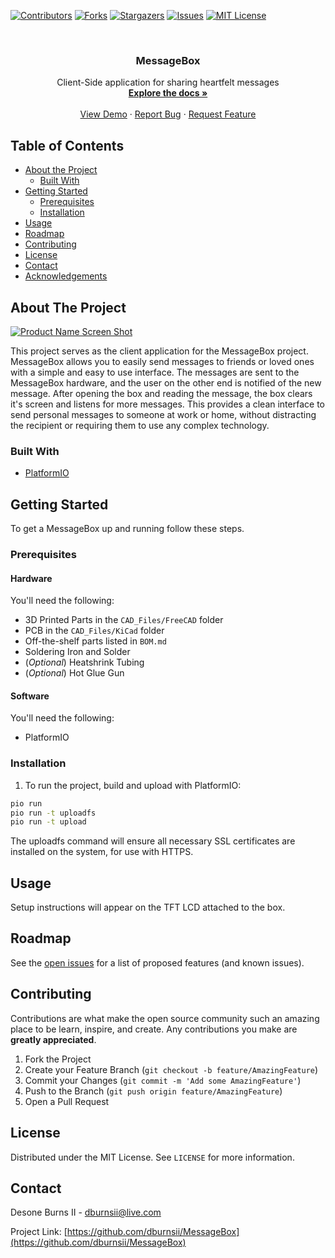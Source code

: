 <!-- PROJECT SHIELDS -->
<!--
*** I'm using markdown "reference style" links for readability.
*** Reference links are enclosed in brackets [ ] instead of parentheses ( ).
*** See the bottom of this document for the declaration of the reference variables
*** for contributors-url, forks-url, etc. This is an optional, concise syntax you may use.
*** https://www.markdownguide.org/basic-syntax/#reference-style-links
-->
[![Contributors][contributors-shield]][contributors-url]
[![Forks][forks-shield]][forks-url]
[![Stargazers][stars-shield]][stars-url]
[![Issues][issues-shield]][issues-url]
[![MIT License][license-shield]][license-url]



<!-- PROJECT LOGO -->
<br />
<p align="center">
  <a href="https://github.com/dburnsii/MessageBox">
    <!-- Work in progress  <img src="images/logo.png" alt="Logo" width="80" height="80"> -->
  </a>

  <h3 align="center">MessageBox</h3>

  <p align="center">
    Client-Side application for sharing heartfelt messages
    <br />
    <a href="https://github.com/dburnsii/MessageBox"><strong>Explore the docs »</strong></a>
    <br />
    <br />
    <a href="https://messagebox.unitfi.com">View Demo</a>
    ·
    <a href="https://github.com/dburnsii/MessageBox/issues">Report Bug</a>
    ·
    <a href="https://github.com/dburnsii/MessageBox/issues">Request Feature</a>
  </p>
</p>



<!-- TABLE OF CONTENTS -->
## Table of Contents

* [About the Project](#about-the-project)
  * [Built With](#built-with)
* [Getting Started](#getting-started)
  * [Prerequisites](#prerequisites)
  * [Installation](#installation)
* [Usage](#usage)
* [Roadmap](#roadmap)
* [Contributing](#contributing)
* [License](#license)
* [Contact](#contact)
* [Acknowledgements](#acknowledgements)



<!-- ABOUT THE PROJECT -->
## About The Project

[![Product Name Screen Shot][product-screenshot]](https://messagebox.unitfi.com)

This project serves as the client application for the MessageBox project. MessageBox allows you to easily
send messages to friends or loved ones with a simple and easy to use interface. The messages are
sent to the MessageBox hardware, and the user on the other end is notified of the new message. After
opening the box and reading the message, the box clears it's screen and listens for more messages.
This provides a clean interface to send personal messages to someone at work or home, without distracting
the recipient or requiring them to use any complex technology.

### Built With

* [PlatformIO](https://platformio.org/)


<!-- GETTING STARTED -->
## Getting Started

To get a MessageBox up and running follow these steps.

### Prerequisites

#### Hardware

You'll need the following:
* 3D Printed Parts in the `CAD_Files/FreeCAD` folder
* PCB in the `CAD_Files/KiCad` folder
* Off-the-shelf parts listed in `BOM.md`
* Soldering Iron and Solder
* (*Optional*)  Heatshrink Tubing
* (*Optional*)  Hot Glue Gun

#### Software

You'll need the following:
* PlatformIO

### Installation

1. To run the project, build and upload with PlatformIO:
```sh
pio run
pio run -t uploadfs
pio run -t upload
```

The uploadfs command will ensure all necessary SSL certificates are installed on the system, for use with HTTPS.


<!-- USAGE EXAMPLES -->
## Usage

Setup instructions will appear on the TFT LCD attached to the box.


<!-- ROADMAP -->
## Roadmap

See the [open issues](https://github.com/dburnsii/MessageBox/issues) for a list of proposed features (and known issues).



<!-- CONTRIBUTING -->
## Contributing

Contributions are what make the open source community such an amazing place to be learn, inspire, and create. Any contributions you make are **greatly appreciated**.

1. Fork the Project
2. Create your Feature Branch (`git checkout -b feature/AmazingFeature`)
3. Commit your Changes (`git commit -m 'Add some AmazingFeature'`)
4. Push to the Branch (`git push origin feature/AmazingFeature`)
5. Open a Pull Request



<!-- LICENSE -->
## License

Distributed under the MIT License. See `LICENSE` for more information.

<!-- CONTACT -->
## Contact

Desone Burns II - dburnsii@live.com

Project Link: [https://github.com/dburnsii/MessageBox](https://github.com/dburnsii/MessageBox)


<!-- ACKNOWLEDGEMENTS
## Acknowledgements

* []()
* []()
* []()

-->



<!-- MARKDOWN LINKS & IMAGES -->
<!-- https://www.markdownguide.org/basic-syntax/#reference-style-links -->
[contributors-shield]: https://img.shields.io/github/contributors/dburnsii/MessageBox.svg?style=flat-square
[contributors-url]: https://github.com/dburnsii/MessageBox/graphs/contributors
[forks-shield]: https://img.shields.io/github/forks/dburnsii/MessageBox.svg?style=flat-square
[forks-url]: https://github.com/dburnsii/MessageBox/network/members
[stars-shield]: https://img.shields.io/github/stars/dburnsii/MessageBox.svg?style=flat-square
[stars-url]: https://github.com/dburnsii/MessageBox/stargazers
[issues-shield]: https://img.shields.io/github/issues/dburnsii/MessageBox.svg?style=flat-square
[issues-url]: https://github.com/dburnsii/MessageBox/issues
[license-shield]: https://img.shields.io/github/license/dburnsii/MessageBox.svg?style=flat-square
[license-url]: https://github.com/dburnsii/MessageBox/blob/master/LICENSE
[product-screenshot]: public/images/screenshot.png
